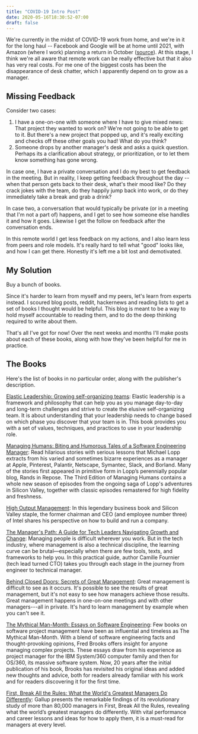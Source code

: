 ```yaml
---
title: "COVID-19 Intro Post"
date: 2020-05-16T18:30:52-07:00
draft: false
---
```


We're currently in the midst of COVID-19 work from home, and we're in it for the long haul -- Facebook and Google will be at home until 2021, with Amazon (where I work) planning a return in October ([source](https://www.chicagotribune.com/coronavirus/sns-nyt-white-collar-companies-not-returning-to-office-20200510-kmpqx5ifujhvxkrkwmpyjn5p4y-story.html)). At this stage, I think we're all aware that remote work can be really effective but that it also has very real costs. For me one of the biggest costs has been the disappearance of desk chatter, which I apparently depend on to grow as a manager.

## Missing Feedback

Consider two cases:
1. I have a one-on-one with someone where I have to give mixed news: That project they wanted to work on? We're not going to be able to get to it. But there's a new project that popped up, and it's really exciting and checks off these other goals you had! What do you think?
2. Someone drops by another manager's desk and asks a quick question. Perhaps its a clarification about strategy, or prioritization, or to let them know something has gone wrong. 

In case one, I have a private conversation and I do my best to get feedback in the meeting. But in reality, I keep getting feedback throughout the day -- when that person gets back to their desk, what's their mood like? Do they crack jokes with the team, do they happily jump back into work, or do they immediately take a break and grab a drink?

In case two, a conversation that would typically be private (or in a meeting that I'm not a part of) happens, and I get to see how someone else handles it and how it goes. Likewise I get the follow on feedback after the conversation ends.

In this remote world I get less feedback on my actions, and I also learn less from peers and role models. It's really hard to tell what "good" looks like, and how I can get there. Honestly it's left me a bit lost and demotivated.

## My Solution

Buy a bunch of books.

Since it's harder to learn from myself and my peers, let's learn from experts instead. I scoured blog posts, reddit, hackernews and reading lists to get a set of books I thought would be helpful. This blog is meant to be a way to hold myself accountable to reading them, and to do the deep thinking required to write about them.

That's all I've got for now! Over the next weeks and months I'll make posts about each of these books, along with how they've been helpful for me in practice.

## The Books

Here's the list of books in no particular order, along with the publisher's description. 

[Elastic Leadership: Growing self-organizing teams](https://smile.amazon.com/dp/1617293083): Elastic leadership is a framework and philosophy that can help you as you manage day-to-day and long-term challenges and strive to create the elusive self-organizing team. It is about understanding that your leadership needs to change based on which phase you discover that your team is in. This book provides you with a set of values, techniques, and practices to use in your leadership role.

[Managing Humans: Biting and Humorous Tales of a Software Engineering Manager](https://smile.amazon.com/Managing-Humans-Humorous-Software-Engineering-ebook/dp/B01J53IE1O): Read hilarious stories with serious lessons that Michael Lopp extracts from his varied and sometimes bizarre experiences as a manager at Apple, Pinterest, Palantir, Netscape, Symantec, Slack, and Borland. Many of the stories first appeared in primitive form in Lopp’s perennially popular blog, Rands in Repose. The Third Edition of Managing Humans contains a whole new season of episodes from the ongoing saga of Lopp's adventures in Silicon Valley, together with classic episodes remastered for high fidelity and freshness.

[High Output Management](https://smile.amazon.com/High-Output-Management-Andrew-Grove-ebook/dp/B015VACHOK): In this legendary business book and Silicon Valley staple, the former chairman and CEO (and employee number three) of Intel shares his perspective on how to build and run a company.

[The Manager's Path: A Guide for Tech Leaders Navigating Growth and Change](https://smile.amazon.com/Managers-Path-Leaders-Navigating-Growth-ebook/dp/B06XP3GJ7F/): Managing people is difficult wherever you work. But in the tech industry, where management is also a technical discipline, the learning curve can be brutal—especially when there are few tools, texts, and frameworks to help you. In this practical guide, author Camille Fournier (tech lead turned CTO) takes you through each stage in the journey from engineer to technical manager.

[Behind Closed Doors: Secrets of Great Management](https://smile.amazon.com/Behind-Closed-Doors-Management-Programmers-ebook/dp/B00A4OA6UQ): Great management is difficult to see as it occurs. It's possible to see the results of great management, but it's not easy to see how managers achieve those results. Great management happens in one-on-one meetings and with other managers---all in private. It's hard to learn management by example when you can't see it.

[The Mythical Man-Month: Essays on Software Engineering](https://smile.amazon.com/Mythical-Man-Month-Anniversary-Software-Engineering-ebook/dp/B00B8USS14): Few books on software project management have been as influential and timeless as The Mythical Man-Month. With a blend of software engineering facts and thought-provoking opinions, Fred Brooks offers insight for anyone managing complex projects. These essays draw from his experience as project manager for the IBM System/360 computer family and then for OS/360, its massive software system. Now, 20 years after the initial publication of his book, Brooks has revisited his original ideas and added new thoughts and advice, both for readers already familiar with his work and for readers discovering it for the first time.

[First, Break All the Rules: What the World's Greatest Managers Do Differently](https://smile.amazon.com/First-Break-All-Rules-Differently-ebook/dp/B01E7M6INO): Gallup presents the remarkable findings of its revolutionary study of more than 80,000 managers in First, Break All the Rules, revealing what the world’s greatest managers do differently. With vital performance and career lessons and ideas for how to apply them, it is a must-read for managers at every level.